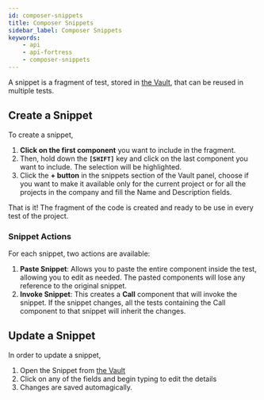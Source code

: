```yaml
---
id: composer-snippets
title: Composer Snippets
sidebar_label: Composer Snippets
keywords:
    - api
    - api-fortress
    - composer-snippets
---
```


A snippet is a fragment of test, stored in [the Vault](/api-testing/quick-start/the-vault), that can be reused in multiple tests.

## Create a Snippet

To create a snippet, 

1. **Click on the first component** you want to include in the fragment. 
2. Then, hold down the **`[SHIFT]`** key and click on the last component you want to include. The selection will be highlighted.
3. Click the **+ button** in the snippets section of the Vault panel, choose if you want to make it available only for the current project or for all the projects in the company and fill the Name and Description fields.

That is it! The fragment of the code is created and ready to be use in every test of the project.

### Snippet Actions

For each snippet, two actions are available: 
1. **Paste Snippet**: Allows you to paste the entire component inside the test, allowing you to edit as needed. The pasted components will lose any reference to the original snippet. 
2. **Invoke Snippet**: This creates a **Call** component that will invoke the snippet. If the snippet changes, all the tests containing the Call component to that snippet will inherit the changes.

## Update a Snippet

In order to update a snippet,

1. Open the Snippet from [the Vault](/api-testing/quick-start/the-vault)
2. Click on any of the fields and begin typing to edit the details
3. Changes are saved automagically.